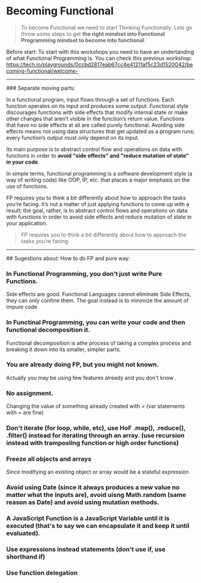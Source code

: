 # Becoming Functional

> To become Functional we need to start Thinking Functionally. Lets go throw some steps to get **the right mindset into Functional Programming mindset to become into functional**.

Before start:
To start with this workshops you need to have an undertanding of what Functional Programming is.
You can check this previous workshop: https://tech.io/playgrounds/0ccbd2817eab67cc4e41211af5c23d1520042/becoming-functional/welcome-

---
### Separate moving parts:

In a functional program, input flows through a set of functions. Each function operates on its input and produces some output.
Functional style discourages functions with side effects that modify internal state or make other changes that aren’t
visible in the function’s return value. Functions that have no side effects at all are called purely functional.
Avoiding side effects means not using data structures that get updated as a program runs; every function’s
output must only depend on its input.

Its main purpose is to abstract control flow and operations on data with functions in order to **avoid
"side effects" and "reduce mutation of state" in your code**.

In simple terms, functional programming is a software development style (a way of writing code) like OOP, IP, etc.
that places a major emphasis on the use of functions. 

FP requires you to think a bit differently about how to approach the tasks you’re facing. It’s not a matter of just applying functions to come up with a result; the goal, rather, is to abstract control flows and operations on data with functions in order to avoid side effects and reduce mutation of state in your application.

> FP requires you to think a bit differently about how to approach the tasks you’re facing.

***
## Sugestions about: How to do FP and pure way:

### In Functional Programming, you don’t just write Pure Functions.
Side effects are good. Functional Languages cannot eliminate Side Effects, they can only confine them. 
The goal instead is to minimize the amount of impure code

### In Functinal Programming, you can write your code and then functional decomposition it.
Functional decomposition is athe process of taking a complex process and breaking it down into its smaller, simpler parts.

### You are already doing FP, but you might not known.
Actually you may be using few features already and you don't know .

### No assignment. 
Changing the value of something already created with = (var statements with = are fine)

### Don't iterate (for loop, while, etc), use HoF .map(), .reduce(), .filter() instead for iterating through an array. (use recursion instead with tramposling function or high order functions)

### Freeze all objects and arrays
Since modifying an existing object or array would be a stateful expression

### Avoid using Date (since it always produces a new value no matter what the inputs are), avoid uisng Math.random (same reason as Date) and avoid using mutation methods.

### A JavaScript Function is a JavaScript Variable until it is executed (that's to say we can encapsulate it and keep it until evaluated).

### Use expressions instead statements (don't use if, use shorthand if)

### Use function delegation





